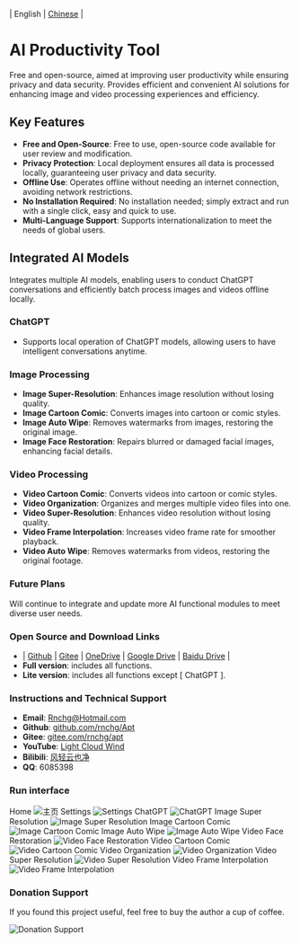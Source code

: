 | English | [Chinese](README.zh-CN.md) |

# AI Productivity Tool

Free and open-source, aimed at improving user productivity while ensuring privacy and data security. Provides efficient and convenient AI solutions for enhancing image and video processing experiences and efficiency.

## Key Features

- **Free and Open-Source**: Free to use, open-source code available for user review and modification.
- **Privacy Protection**: Local deployment ensures all data is processed locally, guaranteeing user privacy and data security.
- **Offline Use**: Operates offline without needing an internet connection, avoiding network restrictions.
- **No Installation Required**: No installation needed; simply extract and run with a single click, easy and quick to use.
- **Multi-Language Support**: Supports internationalization to meet the needs of global users.

## Integrated AI Models

Integrates multiple AI models, enabling users to conduct ChatGPT conversations and efficiently batch process images and videos offline locally.

### ChatGPT
- Supports local operation of ChatGPT models, allowing users to have intelligent conversations anytime.

### Image Processing
- **Image Super-Resolution**: Enhances image resolution without losing quality.
- **Image Cartoon Comic**: Converts images into cartoon or comic styles.
- **Image Auto Wipe**: Removes watermarks from images, restoring the original image.
- **Image Face Restoration**: Repairs blurred or damaged facial images, enhancing facial details.

### Video Processing
- **Video Cartoon Comic**: Converts videos into cartoon or comic styles.
- **Video Organization**: Organizes and merges multiple video files into one.
- **Video Super-Resolution**: Enhances video resolution without losing quality.
- **Video Frame Interpolation**: Increases video frame rate for smoother playback.
- **Video Auto Wipe**: Removes watermarks from videos, restoring the original footage.

### Future Plans
Will continue to integrate and update more AI functional modules to meet diverse user needs.

### Open Source and Download Links
- | [Github](https://github.com/rnchg/Apt/releases/latest) | [Gitee](https://gitee.com/rnchg/apt/releases/latest) | [OneDrive](https://1drv.ms/f/c/15624ff2496d1e5b/Es9JrjwhI-VAh_nr-bOZDa4BnDgox1S-huJFOmpS-nKC7g?e=MULiHJ) | [Google Drive](https://drive.google.com/drive/folders/1o-SxxA2oAKjQkh-X83TN_zHjHIvOBe0V?usp=sharing) | [Baidu Drive](https://pan.baidu.com/s/1I_DwtX15492z6B6ZHDhJ-Q?pwd=1234) |
- **Full version**: includes all functions.
- **Lite version**: includes all functions except \[ ChatGPT \].

### Instructions and Technical Support
- **Email**: [Rnchg@Hotmail.com](mailto:Rnchg@Hotmail.com)
- **Github**: [github.com/rnchg/Apt](https://github.com/rnchg/Apt)
- **Gitee**: [gitee.com/rnchg/apt](https://gitee.com/rnchg/apt)
- **YouTube**: [Light Cloud Wind](https://www.youtube.com/channel/UC1kFNUUyXzN2TJ2L1oS0amg)
- **Bilibili**: [风轻云也净](https://space.bilibili.com/478375442)
- **QQ**: 6085398

### Run interface
Home
![主页](.Assets/en-US/Pages/App/DashboardPage.PNG)
Settings
![Settings](.Assets/en-US/Pages/App/SettingsPage.PNG)
ChatGPT
![ChatGPT](.Assets/en-US/Pages/Chat/Phi3/IndexPage.PNG)
Image Super Resolution
![Image Super Resolution](.Assets/en-US/Pages/Image/SuperResolution/IndexPage.PNG)
Image Cartoon Comic
![Image Cartoon Comic](.Assets/en-US/Pages/Image/CartoonComic/IndexPage.PNG)
Image Auto Wipe
![Image Auto Wipe](.Assets/en-US/Pages/Image/AutoWipe/IndexPage.PNG)
Video Face Restoration
![Video Face Restoration](.Assets/en-US/Pages/Image/FaceRestoration/IndexPage.PNG)
Video Cartoon Comic
![Video Cartoon Comic](.Assets/en-US/Pages/Video/CartoonComic/IndexPage.PNG)
Video Organization
![Video Organization](.Assets/en-US/Pages/Video/Organization/IndexPage.PNG)
Video Super Resolution
![Video Super Resolution](.Assets/en-US/Pages/Video/SuperResolution/IndexPage.PNG)
Video Frame Interpolation
![Video Frame Interpolation](.Assets/en-US/Pages/Video/FrameInterpolation/IndexPage.PNG)

### Donation Support
If you found this project useful, feel free to buy the author a cup of coffee.

![Donation Support](.Assets/Pay.png)